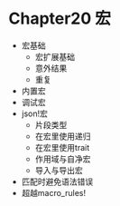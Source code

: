 # Chapter20 宏 
- 宏基础
    - 宏扩展基础 
    - 意外结果
    - 重复
- 内置宏
- 调试宏
- json!宏
    - 片段类型
    - 在宏里使用递归
    - 在宏里使用trait
    - 作用域与自净宏
    - 导入与导出宏
- 匹配时避免语法错误
- 超越macro_rules!